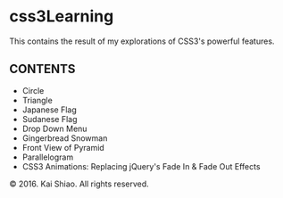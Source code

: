 <h1>css3Learning</h1>
<p>This contains the result of my explorations of CSS3's powerful features.</p>

<h2>CONTENTS</h2>
<ul>
	<li>Circle</li>
	<li>Triangle</li>
	<li>Japanese Flag</li>
	<li>Sudanese Flag</li>
	<li>Drop Down Menu</li>
	<li>Gingerbread Snowman</li>
	<li>Front View of Pyramid</li>
	<li>Parallelogram</li>
	<li>CSS3 Animations: Replacing jQuery's Fade In & Fade Out Effects</li>
</ul>

<footer>&copy; 2016. Kai Shiao. All rights reserved.</footer>